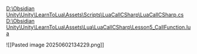 [D:\Obsidian Unity\Unity\LearnToLua\Assets\Scripts\LuaCallCSharp\LuaCallCSharp.cs](file:///d%3A/Obsidian%20Unity/Unity/LearnToLua/Assets/Scripts/LuaCallCSharp/LuaCallCSharp.cs)
[D:\Obsidian Unity\Unity\LearnToLua\Assets\Lua\LuaCallCSharp\Lesson5_CallFunction.lua](file:///d%3A/Obsidian%20Unity/Unity/LearnToLua/Assets/Lua/LuaCallCSharp/Lesson5_CallFunction.lua)

![[Pasted image 20250602134229.png]]